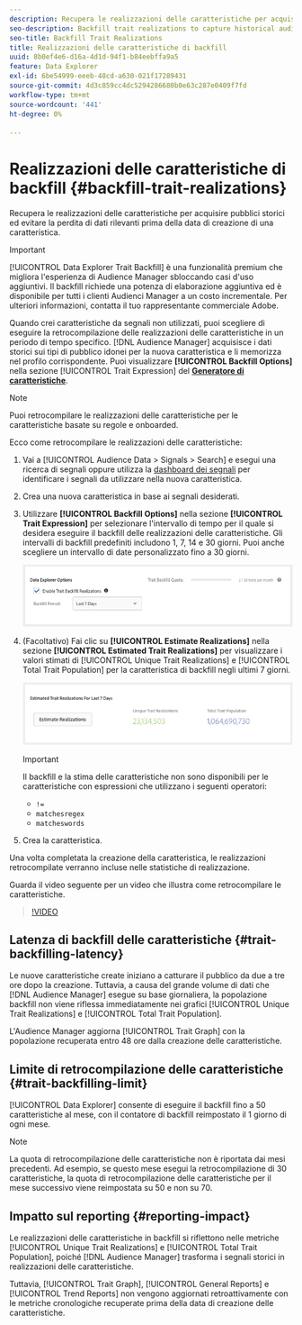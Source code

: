 ```yaml
---
description: Recupera le realizzazioni delle caratteristiche per acquisire pubblici storici ed evitare la perdita di dati rilevanti prima della data di creazione di una caratteristica.
seo-description: Backfill trait realizations to capture historical audiences and avoid loss of relevant data prior to a trait creation date.
seo-title: Backfill Trait Realizations
title: Realizzazioni delle caratteristiche di backfill
uuid: 8b0ef4e6-d16a-4d1d-94f1-b84eebffa9a5
feature: Data Explorer
exl-id: 6be54999-eeeb-48cd-a630-021f17289431
source-git-commit: 4d3c859cc4dc5294286680b0e63c287e0409f7fd
workflow-type: tm+mt
source-wordcount: '441'
ht-degree: 0%

---
```


# Realizzazioni delle caratteristiche di backfill {#backfill-trait-realizations}

Recupera le realizzazioni delle caratteristiche per acquisire pubblici storici ed evitare la perdita di dati rilevanti prima della data di creazione di una caratteristica.

>[!IMPORTANT]
>
>[!UICONTROL Data Explorer Trait Backfill] è una funzionalità premium che migliora l&#39;esperienza di Audience Manager sbloccando casi d&#39;uso aggiuntivi. Il backfill richiede una potenza di elaborazione aggiuntiva ed è disponibile per tutti i clienti Audienci Manager a un costo incrementale. Per ulteriori informazioni, contatta il tuo rappresentante commerciale Adobe.

Quando crei caratteristiche da segnali non utilizzati, puoi scegliere di eseguire la retrocompilazione delle realizzazioni delle caratteristiche in un periodo di tempo specifico. [!DNL Audience Manager] acquisisce i dati storici sui tipi di pubblico idonei per la nuova caratteristica e li memorizza nel profilo corrispondente. Puoi visualizzare **[!UICONTROL Backfill Options]** nella sezione [!UICONTROL Trait Expression] del **[Generatore di caratteristiche](../../features/traits/about-trait-builder.md)**.

>[!NOTE]
>
>Puoi retrocompilare le realizzazioni delle caratteristiche per le caratteristiche basate su regole e onboarded.

Ecco come retrocompilare le realizzazioni delle caratteristiche:

1. Vai a [!UICONTROL Audience Data > Signals > Search] e esegui una ricerca di segnali oppure utilizza la [dashboard dei segnali](../../features/data-explorer/data-explorer-signals-dashboard.md) per identificare i segnali da utilizzare nella nuova caratteristica.
1. Crea una nuova caratteristica in base ai segnali desiderati.
1. Utilizzare **[!UICONTROL Backfill Options]** nella sezione **[!UICONTROL Trait Expression]** per selezionare l&#39;intervallo di tempo per il quale si desidera eseguire il backfill delle realizzazioni delle caratteristiche. Gli intervalli di backfill predefiniti includono 1, 7, 14 e 30 giorni. Puoi anche scegliere un intervallo di date personalizzato fino a 30 giorni.

   ![retrocompilazione caratteristiche](assets/signals-trait-backfill.png)

1. (Facoltativo) Fai clic su **[!UICONTROL Estimate Realizations]** nella sezione **[!UICONTROL Estimated Trait Realizations]** per visualizzare i valori stimati di [!UICONTROL Unique Trait Realizations] e [!UICONTROL Total Trait Population] per la caratteristica di backfill negli ultimi 7 giorni.

   ![stima-caratteristiche-realizzazioni](assets/estimate-trait-realizations.png)

   >[!IMPORTANT]
   >
   >Il backfill e la stima delle caratteristiche non sono disponibili per le caratteristiche con espressioni che utilizzano i seguenti operatori:
   >    * `!=`
   >    * `matchesregex`
   >    * `matcheswords`
1. Crea la caratteristica.

Una volta completata la creazione della caratteristica, le realizzazioni retrocompilate verranno incluse nelle statistiche di realizzazione.

Guarda il video seguente per un video che illustra come retrocompilare le caratteristiche.

>[!VIDEO](https://video.tv.adobe.com/v/25169/)

## Latenza di backfill delle caratteristiche {#trait-backfilling-latency}

Le nuove caratteristiche create iniziano a catturare il pubblico da due a tre ore dopo la creazione. Tuttavia, a causa del grande volume di dati che [!DNL Audience Manager] esegue su base giornaliera, la popolazione backfill non viene riflessa immediatamente nei grafici [!UICONTROL Unique Trait Realizations] e [!UICONTROL Total Trait Population].

L&#39;Audience Manager aggiorna [!UICONTROL Trait Graph] con la popolazione recuperata entro 48 ore dalla creazione delle caratteristiche.

## Limite di retrocompilazione delle caratteristiche {#trait-backfilling-limit}

[!UICONTROL Data Explorer] consente di eseguire il backfill fino a 50 caratteristiche al mese, con il contatore di backfill reimpostato il 1 giorno di ogni mese.

>[!NOTE]
>
>La quota di retrocompilazione delle caratteristiche non è riportata dai mesi precedenti. Ad esempio, se questo mese esegui la retrocompilazione di 30 caratteristiche, la quota di retrocompilazione delle caratteristiche per il mese successivo viene reimpostata su 50 e non su 70.

## Impatto sul reporting {#reporting-impact}

Le realizzazioni delle caratteristiche in backfill si riflettono nelle metriche [!UICONTROL Unique Trait Realizations] e [!UICONTROL Total Trait Population], poiché [!DNL Audience Manager] trasforma i segnali storici in realizzazioni delle caratteristiche.

Tuttavia, [!UICONTROL Trait Graph], [!UICONTROL General Reports] e [!UICONTROL Trend Reports] non vengono aggiornati retroattivamente con le metriche cronologiche recuperate prima della data di creazione delle caratteristiche.

